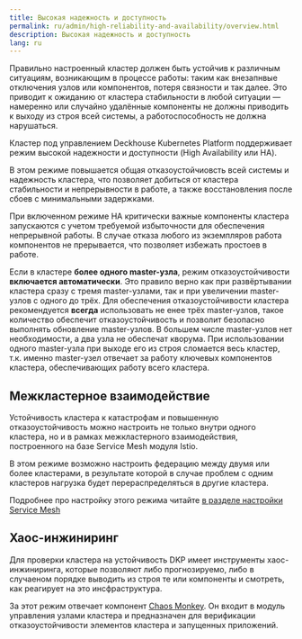 ```yaml
---
title: Высокая надежность и доступность
permalink: ru/admin/high-reliability-and-availability/overview.html
description: Высокая надежность и доступность
lang: ru
---
```


Правильно настроенный кластер должен быть устойчив к различным ситуациям, возникающим в процессе работы: таким как внезапнвые отключения узлов или компонентов, потеря связности и так далее. Это приводит к ожиданию от кластера стабильности в любой ситуации — намеренно или случайно удалённые компоненты не должны приводить к выходу из строя всей системы, а работоспособность не должна нарушаться.

Кластер под управлением Deckhouse Kubernetes Platform поддерживает режим высокой надежности и доступности (High Availability или HA).

В этом режиме повышается общая отказоустойчиовсть всей системы и надежность кластера, что позволяет добиться от кластера стабильности и непрерывности в работе, а также восстановления после сбоев с минимальными задержками.

При включенном режиме HA критически важные компоненты кластера запускаются с учетом требуемой избыточности для обеспечения непрерывной работы. В случае отказа любого из экземпляров работа компонентов не прерывается, что позволяет избежать простоев в работе.

Если в кластере **более одного master-узла**, режим отказоустойчивости **включается автоматически**. Это правило верно как при развёртывании кластера сразу с тремя master-узлами, так и при увеличении master-узлов с одного до трёх. Для обеспечения отказоустойчивости кластера рекомендуется **всегда** использовать не енее трёх master-узлов, такое количество обеспечит отказоустойчивость и позволит безопасно выполнять обновление master-узлов. В большем числе master-узлов нет необходимости, а два узла не обеспечат кворума. При использовании одного master-узла при выходе его из строя сломается весь кластер, т.к. именно master-узел отвечает за работу ключевых компонентов кластера, обеспечивающих работу всего кластера.

## Межкластерное взаимодействие

Устойчивость кластера к катастрофам и повышенную отказоустойчивость можно настроить не только внутри одного кластера, но и в рамках межкластерного взаимодействия, построенного на базе Service Mesh модуля Istio.

В этом режиме возможно настроить федерацию между двумя или более кластерами, в результате которой в случае проблем с одним кластеров нагрузка будет перераспределяться в другие кластера.

Подробнее про настройку этого режима читайте [в разделе настройки Service Mesh](../network/service-mesh-overview.html)

## Хаос-инжиниринг

Для проверки кластера на устойчивость DKP имеет инструменты хаос-инжиниринга, которые позволяют либо прогнозируемо, либо в случаеном порядке выводить из строя те или компоненты и смотреть, как реагирует на это инсфраструктура.

За этот режим отвечает компонент [Chaos Monkey](./chaos-engineering.html). Он входит в модуль управления узлами кластера и предназначен для верификации отказоустойчивости элементов кластера и запущенных приложений.
